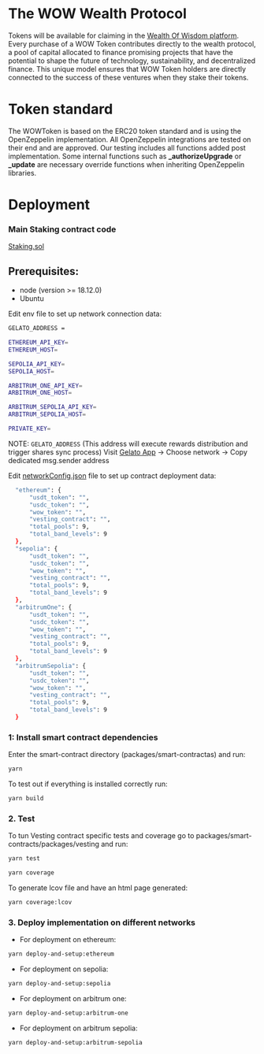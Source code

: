 # The WOW Wealth Protocol
Tokens will be available for claiming in the [Wealth Of Wisdom platform](https://wealthofwisdom.io/wow-token/). 
Every purchase of a WOW Token contributes directly to the wealth protocol, a pool of capital allocated to finance promising projects that have the potential to shape the future of technology, sustainability, and decentralized finance. This unique model ensures that WOW Token holders are directly connected to the success of these ventures when they stake their tokens.

# Token standard
The WOWToken is based on the ERC20 token standard and is using the OpenZeppelin implementation. All OpenZeppelin integrations are tested on their end and are approved. Our testing includes all functions added post implementation. Some internal functions such as **_authorizeUpgrade** or **_update** are necessary override functions when inheriting OpenZeppelin libraries.

# Deployment
### Main Staking contract code
[Staking.sol](../packages/smart-contracts/packages/staking/contracts/Staking.sol)

## Prerequisites:
- node  (version >= 18.12.0)
- Ubuntu

Edit env file to set up network connection data:
```bash
GELATO_ADDRESS =

ETHEREUM_API_KEY=
ETHEREUM_HOST=

SEPOLIA_API_KEY=
SEPOLIA_HOST=

ARBITRUM_ONE_API_KEY=
ARBITRUM_ONE_HOST=

ARBITRUM_SEPOLIA_API_KEY=
ARBITRUM_SEPOLIA_HOST=

PRIVATE_KEY=
```
NOTE: ```GELATO_ADDRESS``` (This address will execute rewards distribution and trigger shares sync process)
Visit [Gelato App](https://app.gelato.network/settings) → Choose network → Copy dedicated msg.sender address

Edit [networkConfig.json](packages/smart-contracts/packages/staking/scripts/data/networkConfig.json) file to set up contract deployment data:

```bash
  "ethereum": {
      "usdt_token": "",
      "usdc_token": "",
      "wow_token": "",
      "vesting_contract": "",
      "total_pools": 9,
      "total_band_levels": 9
  },
  "sepolia": {
      "usdt_token": "",
      "usdc_token": "",
      "wow_token": "",
      "vesting_contract": "",
      "total_pools": 9,
      "total_band_levels": 9
  },
  "arbitrumOne": {
      "usdt_token": "",
      "usdc_token": "",
      "wow_token": "",
      "vesting_contract": "",
      "total_pools": 9,
      "total_band_levels": 9
  },
  "arbitrumSepolia": {
      "usdt_token": "",
      "usdc_token": "",
      "wow_token": "",
      "vesting_contract": "",
      "total_pools": 9,
      "total_band_levels": 9
  }
```

### 1: Install smart contract dependencies
Enter the smart-contract directory (packages/smart-contractas) and run:
```bash
yarn
```
To test out if everything is installed correctly run:
```bash
yarn build
```

### 2. Test
To tun Vesting contract specific tests and coverage go to packages/smart-contracts/packages/vesting and run:
```bash
yarn test
```

```bash
yarn coverage
```

To generate lcov file and have an html page generated:
```bash
yarn coverage:lcov
```

### 3. Deploy implementation on different networks
- For deployment on ethereum:
```bash
yarn deploy-and-setup:ethereum
```

- For deployment on sepolia:
```bash
yarn deploy-and-setup:sepolia
```

- For deployment on arbitrum one:
```bash
yarn deploy-and-setup:arbitrum-one
```

- For deployment on arbitrum sepolia:
```bash
yarn deploy-and-setup:arbitrum-sepolia
```
